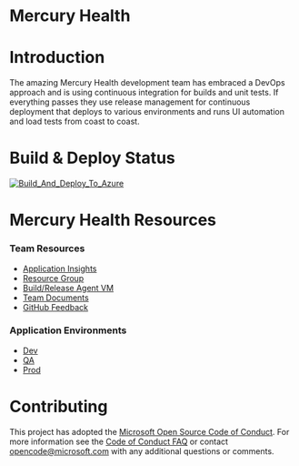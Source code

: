 # Mercury Health

# Introduction
The amazing Mercury Health development team has embraced a DevOps approach and is using continuous integration for builds and unit tests. If everything passes they use release management for continuous deployment that deploys to various environments and runs UI automation and load tests from coast to coast.

# Build & Deploy Status
[![Build_And_Deploy_To_Azure](https://github.com/RPagels/MercuryHealth/actions/workflows/Build_And_Deploy_To_Azure.yml/badge.svg)](https://github.com/RPagels/MercuryHealth/actions/workflows/Build_And_Deploy_To_Azure.yml)

# Mercury Health Resources
### Team Resources
- [Application Insights](https://ms.portal.azure.com/#resource/subscriptions/bea2d0e6-421f-479b-a093-27856d73ed90/resourceGroups/DevOpsDemo/providers/microsoft.insights/components/MercuryHealthDemo/overview)
- [Resource Group](https://ms.portal.azure.com/#resource/subscriptions/bea2d0e6-421f-479b-a093-27856d73ed90/resourceGroups/DevOpsDemo/overview)
- [Build/Release Agent VM](https://ms.portal.azure.com/#resource/subscriptions/bea2d0e6-421f-479b-a093-27856d73ed90/resourceGroups/DevOpsDemo/providers/Microsoft.Compute/virtualMachines/DaBuDemoVM01/overview)
- [Team Documents](https://microsoft.sharepoint.com/teams/DabuVSTS/Shared%20Documents/Forms/AllItems.aspx?RootFolder=/teams/DabuVSTS/Shared%20Documents/Hello%20World%20VSTS%20Feed&FolderCTID=0x012000AA04A55B7E6A0F42982B2AAA3E77516F)
- [GitHub Feedback](https://github.com/github/feedback)

### Application Environments
- [Dev](http://mercuryhealth-Dev.azurewebsites.net)
- [QA](http://mercuryhealth-QA.azurewebsites.net)
- [Prod](http://mercuryhealth.azurewebsites.net)

# Contributing
This project has adopted the [Microsoft Open Source Code of Conduct](https://opensource.microsoft.com/codeofconduct/). For more information see the [Code of Conduct FAQ](https://opensource.microsoft.com/codeofconduct/faq/) or contact [opencode@microsoft.com](mailto:opencode@microsoft.com) with any additional questions or comments.
